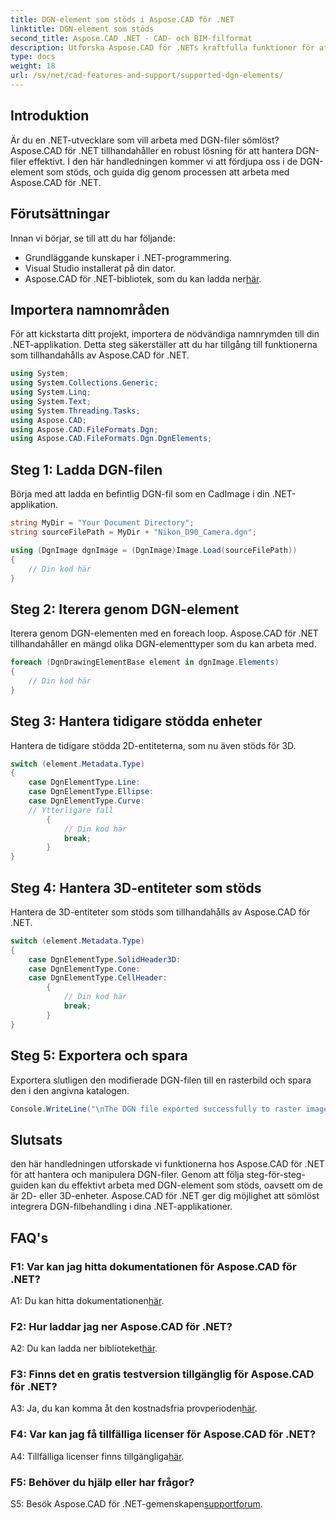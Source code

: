 ```yaml
---
title: DGN-element som stöds i Aspose.CAD för .NET
linktitle: DGN-element som stöds
second_title: Aspose.CAD .NET - CAD- och BIM-filformat
description: Utforska Aspose.CAD för .NETs kraftfulla funktioner för att hantera DGN-filer. Följ vår steg-för-steg-guide för att arbeta sömlöst med 2D- och 3D-element.
type: docs
weight: 18
url: /sv/net/cad-features-and-support/supported-dgn-elements/
---
```

## Introduktion

Är du en .NET-utvecklare som vill arbeta med DGN-filer sömlöst? Aspose.CAD för .NET tillhandahåller en robust lösning för att hantera DGN-filer effektivt. I den här handledningen kommer vi att fördjupa oss i de DGN-element som stöds, och guida dig genom processen att arbeta med Aspose.CAD för .NET.

## Förutsättningar

Innan vi börjar, se till att du har följande:

- Grundläggande kunskaper i .NET-programmering.
- Visual Studio installerat på din dator.
-  Aspose.CAD för .NET-bibliotek, som du kan ladda ner[här](https://releases.aspose.com/cad/net/).

## Importera namnområden

För att kickstarta ditt projekt, importera de nödvändiga namnrymden till din .NET-applikation. Detta steg säkerställer att du har tillgång till funktionerna som tillhandahålls av Aspose.CAD för .NET.

```csharp
using System;
using System.Collections.Generic;
using System.Linq;
using System.Text;
using System.Threading.Tasks;
using Aspose.CAD;
using Aspose.CAD.FileFormats.Dgn;
using Aspose.CAD.FileFormats.Dgn.DgnElements;
```

## Steg 1: Ladda DGN-filen

Börja med att ladda en befintlig DGN-fil som en CadImage i din .NET-applikation.

```csharp
string MyDir = "Your Document Directory";
string sourceFilePath = MyDir + "Nikon_D90_Camera.dgn";

using (DgnImage dgnImage = (DgnImage)Image.Load(sourceFilePath))
{
    // Din kod här
}
```

## Steg 2: Iterera genom DGN-element

Iterera genom DGN-elementen med en foreach loop. Aspose.CAD för .NET tillhandahåller en mängd olika DGN-elementtyper som du kan arbeta med.

```csharp
foreach (DgnDrawingElementBase element in dgnImage.Elements)
{
    // Din kod här
}
```

## Steg 3: Hantera tidigare stödda enheter

Hantera de tidigare stödda 2D-entiteterna, som nu även stöds för 3D.

```csharp
switch (element.Metadata.Type)
{
    case DgnElementType.Line:
    case DgnElementType.Ellipse:
    case DgnElementType.Curve:
    // Ytterligare fall
        {
            // Din kod här
            break;
        }
}
```

## Steg 4: Hantera 3D-entiteter som stöds

Hantera de 3D-entiteter som stöds som tillhandahålls av Aspose.CAD för .NET.

```csharp
switch (element.Metadata.Type)
{
    case DgnElementType.SolidHeader3D:
    case DgnElementType.Cone:
    case DgnElementType.CellHeader:
        {
            // Din kod här
            break;
        }
}
```

## Steg 5: Exportera och spara

Exportera slutligen den modifierade DGN-filen till en rasterbild och spara den i den angivna katalogen.

```csharp
Console.WriteLine("\nThe DGN file exported successfully to raster image.\nFile saved at " + MyDir);
```

## Slutsats

den här handledningen utforskade vi funktionerna hos Aspose.CAD för .NET för att hantera och manipulera DGN-filer. Genom att följa steg-för-steg-guiden kan du effektivt arbeta med DGN-element som stöds, oavsett om de är 2D- eller 3D-enheter. Aspose.CAD för .NET ger dig möjlighet att sömlöst integrera DGN-filbehandling i dina .NET-applikationer.

## FAQ's

### F1: Var kan jag hitta dokumentationen för Aspose.CAD för .NET?

 A1: Du kan hitta dokumentationen[här](https://reference.aspose.com/cad/net/).

### F2: Hur laddar jag ner Aspose.CAD för .NET?

 A2: Du kan ladda ner biblioteket[här](https://releases.aspose.com/cad/net/).

### F3: Finns det en gratis testversion tillgänglig för Aspose.CAD för .NET?

 A3: Ja, du kan komma åt den kostnadsfria provperioden[här](https://releases.aspose.com/).

### F4: Var kan jag få tillfälliga licenser för Aspose.CAD för .NET?

 A4: Tillfälliga licenser finns tillgängliga[här](https://purchase.aspose.com/temporary-license/).

### F5: Behöver du hjälp eller har frågor?

 S5: Besök Aspose.CAD för .NET-gemenskapen[supportforum](https://forum.aspose.com/c/cad/19).